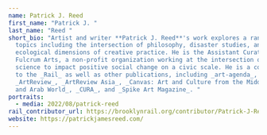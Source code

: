 ```yaml
---
name: Patrick J. Reed
first_name: "Patrick J. "
last_name: "Reed "
short_bio: "Artist and writer **Patrick J. Reed**'s work explores a range of
  topics including the intersection of philosophy, disaster studies, and the
  ecological dimensions of creative practice. He is the Assistant Curator at
  Fulcrum Arts, a non-profit organization working at the intersection of art and
  science to impact positive social change on a civic scale. He is a contributor
  to the _Rail_ as well as other publications, including _art-agenda_,
  _ArtReview_, _ArtReview Asia_, _Canvas: Art and Culture from the Middle East
  and Arab World_, _CURA_, and _Spike Art Magazine_. "
portraits:
  - media: 2022/08/patrick-reed
rail_contributor_url: https://brooklynrail.org/contributor/Patrick-J-Reed
website: https://patrickjamesreed.com/
---
```

